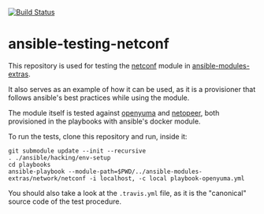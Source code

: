 [![Build Status](https://travis-ci.org/lpenz/ansible-testing-netconf.svg?branch=master)](https://travis-ci.org/lpenz/ansible-testing-netconf)

# ansible-testing-netconf

This repository is used for testing the
[netconf](https://tools.ietf.org/html/rfc4741) module in
[ansible-modules-extras](https://github.com/ansible/ansible-modules-extras).

It also serves as an example of how it can be used, as it is a provisioner that
follows ansible's best practices while using the module.

The module itself is tested against
[openyuma](https://github.com/OpenClovis/OpenYuma) and
[netopeer](https://github.com/CESNET/netopeer), both provisioned in the
playbooks with ansible's docker module.

To run the tests, clone this repository and run, inside it:

    git submodule update --init --recursive
    . ./ansible/hacking/env-setup
    cd playbooks
    ansible-playbook --module-path=$PWD/../ansible-modules-extras/network/netconf -i localhost, -c local playbook-openyuma.yml

You should also take a look at the ``.travis.yml`` file, as it is the
"canonical" source code of the test procedure.
